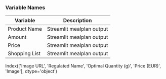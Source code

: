 ### Variable Names

| Variable | Description | 
|----------|----------|
| Product Name | Streamlit mealplan output | 
| Amount | Streamlit mealplan output | 
| Price | Streamlit mealplan output | 
| Shopping List | Streamlit mealplan output | 

Index(['Image URL', 'Regulated Name', 'Optimal Quantity (g)', 'Price (EUR)',
       'Image'],
      dtype='object')